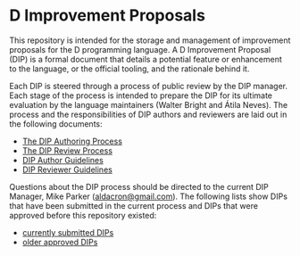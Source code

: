 # D Improvement Proposals
This repository is intended for the storage and management of improvement proposals for the D programming language. A D Improvement Proposal (DIP) is a formal document that details a potential feature or enhancement to the language, or the official tooling, and the rationale behind it.

Each DIP is steered through a process of public review by the DIP manager. Each stage of the process is intended to prepare the DIP for its ultimate evaluation by the language maintainers (Walter Bright and Átila Neves). The process and the responsibilities of DIP authors and reviewers are laid out in the following documents:

* [The DIP Authoring Process](./docs/process-authoring.md)
* [The DIP Review Process](./docs/process-reviews.md)
* [DIP Author Guidelines](./docs/guidelines-authors.md)
* [DIP Reviewer Guidelines](./docs/guidelines-reviewers.md)

Questions about the DIP process should be directed to the current DIP Manager, Mike Parker (aldacron@gmail.com). The following lists show DIPs that have been submitted in the current process and DIPs that were approved before this repository existed:

* [currently submitted DIPs](https://github.com/dlang/DIPs/blob/master/DIPs/README.md)
* [older approved DIPs](https://github.com/dlang/DIPs/blob/master/DIPs/archive/README.md)
